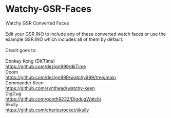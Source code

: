 # Watchy-GSR-Faces<br/>
Watchy GSR Converted Faces<br/>
<br/>
Edit your GSR.INO to include any of these converted watch faces or use the example GSR.INO which includes all of them by default.<br/>
<br/>
Credit goes to:<br/>
<br/>
Donkey Kong (DKTime)<br/>
https://github.com/dezign999/dkTime<br/>
Doom<br/>
https://github.com/dezign999/watchy999/tree/main<br/>
Commander Keen<br/>
https://github.com/synthead/watchy-keen<br/>
DigDug<br />
https://github.com/gooth9232/DigdugWatch/<br/>
Skully<br/>
https://github.com/charlesrocket/skully<br/>
